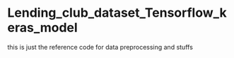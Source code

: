 # Lending_club_dataset_Tensorflow_keras_model

this is just the reference code for data preprocessing and stuffs
